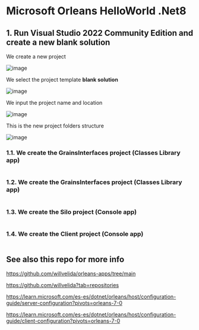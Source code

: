 # Microsoft Orleans HelloWorld .Net8

## 1. Run Visual Studio 2022 Community Edition and create a new blank solution 

We create a new project

![image](https://github.com/luiscoco/Microsoft_Orleans_HelloWorld_dotNet8/assets/32194879/0df0b7f4-169a-4a90-858e-58f96c2ecfa3)

We select the project template **blank solution**

![image](https://github.com/luiscoco/Microsoft_Orleans_HelloWorld_dotNet8/assets/32194879/7d69d9b1-8a0a-4277-b71a-f01780682ec8)

We input the project name and location 

![image](https://github.com/luiscoco/Microsoft_Orleans_HelloWorld_dotNet8/assets/32194879/db8426a7-2bca-4086-9e01-496c84b80514)

This is the new project folders structure

![image](https://github.com/luiscoco/Microsoft_Orleans_HelloWorld_dotNet8/assets/32194879/8c5c21f4-0ddf-4508-a484-b133292e6a9d)

### 1.1. We create the GrainsInterfaces project (Classes Library app)

```csharp

```

### 1.2. We create the GrainsInterfaces project (Classes Library app)

```csharp

```

### 1.3. We create the Silo project (Console app)

```csharp

```

### 1.4. We create the Client project (Console app)

```csharp

```

## See also this repo for more info

https://github.com/willvelida/orleans-apps/tree/main

https://github.com/willvelida?tab=repositories

https://learn.microsoft.com/es-es/dotnet/orleans/host/configuration-guide/server-configuration?pivots=orleans-7-0

https://learn.microsoft.com/es-es/dotnet/orleans/host/configuration-guide/client-configuration?pivots=orleans-7-0

